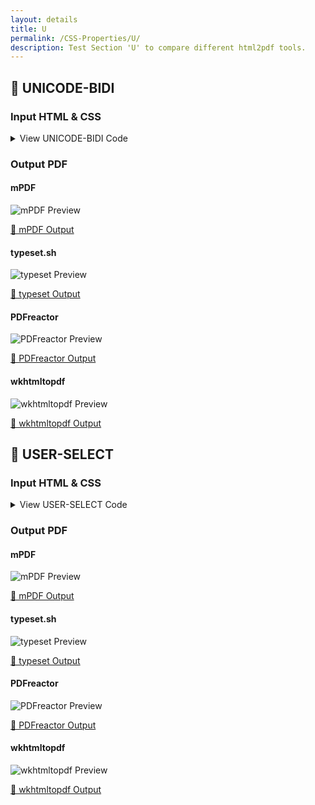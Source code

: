 ```yaml
---
layout: details
title: U
permalink: /CSS-Properties/U/
description: Test Section 'U' to compare different html2pdf tools.
---
```




## 🔬 UNICODE-BIDI

### Input HTML & CSS

<details>
    <summary>
        View UNICODE-BIDI Code
    </summary>
    <pre><code class="hljs xml"><span class="hljs-meta">&lt;!DOCTYPE <span class="hljs-meta-keyword">html</span>&gt;</span>
<span class="hljs-comment">&lt;!-- Sample from https://css-tricks.com/almanac/properties/d/direction/ --&gt;</span>
<span class="hljs-tag">&lt;<span class="hljs-name">html</span> <span class="hljs-attr">lang</span>=<span class="hljs-string">"en"</span>&gt;</span>
    <span class="hljs-tag">&lt;<span class="hljs-name">head</span>&gt;</span>
        <span class="hljs-tag">&lt;<span class="hljs-name">style</span>&gt;</span><span class="css">
        *<span class="hljs-selector-attr">[dir=<span class="hljs-string">"ltr"</span>]</span> { <span class="hljs-attribute">direction</span>: ltr; <span class="hljs-attribute">unicode-bidi</span>: embed; }

*<span class="hljs-selector-attr">[dir=<span class="hljs-string">"rtl"</span>]</span> { <span class="hljs-attribute">direction</span>: rtl; <span class="hljs-attribute">unicode-bidi</span>: embed; }

<span class="hljs-selector-tag">bdo</span><span class="hljs-selector-attr">[dir=<span class="hljs-string">"ltr"</span>]</span> { <span class="hljs-attribute">direction</span>: ltr; <span class="hljs-attribute">unicode-bidi</span>: bidi-override; }

<span class="hljs-selector-tag">bdo</span><span class="hljs-selector-attr">[dir=<span class="hljs-string">"rtl"</span>]</span> { <span class="hljs-attribute">direction</span>: rtl; <span class="hljs-attribute">unicode-bidi</span>: bidi-override; }
        </span><span class="hljs-tag">&lt;/<span class="hljs-name">style</span>&gt;</span>
    <span class="hljs-tag">&lt;/<span class="hljs-name">head</span>&gt;</span>
    <span class="hljs-tag">&lt;<span class="hljs-name">body</span>&gt;</span>
        <span class="hljs-tag">&lt;<span class="hljs-name">p</span>&gt;</span>This text will go left to right.<span class="hljs-tag">&lt;/<span class="hljs-name">p</span>&gt;</span>
        <span class="hljs-tag">&lt;<span class="hljs-name">p</span>&gt;</span><span class="hljs-tag">&lt;<span class="hljs-name">bdo</span> <span class="hljs-attr">dir</span>=<span class="hljs-string">"rtl"</span>&gt;</span>This text will go right to left.<span class="hljs-tag">&lt;/<span class="hljs-name">bdo</span>&gt;</span><span class="hljs-tag">&lt;/<span class="hljs-name">p</span>&gt;</span>
    <span class="hljs-tag">&lt;/<span class="hljs-name">body</span>&gt;</span>
<span class="hljs-tag">&lt;/<span class="hljs-name">html</span>&gt;</span></code></pre>
    <p>
        <a href="https://raw.githubusercontent.com/azettl/compare.html2pdf.tools/master//html/CSS%20Properties/U/unicode-bidi.html" target="_blank" rel="noopener">📄 Get Input HTML on GitHub</a>
    </p>
</details>

### Output PDF

<div class="details-boxes">
    <div>
        <h4>mPDF</h4>
        <img src="/{{ page.path }}/../mpdf__html_CSS_Properties_U_unicode-bidi.html.png" alt="mPDF Preview" />
        <p>
            <a href="/{{ page.path }}/../mpdf__html_CSS_Properties_U_unicode-bidi.html.pdf" target="_blank">📕 mPDF Output</a>
        </p>
    </div>
    <div>
        <h4>typeset.sh</h4>
        <img src="/{{ page.path }}/../typeset__html_CSS_Properties_U_unicode-bidi.html.png" alt="typeset Preview" />
        <p>
            <a href="/{{ page.path }}/../typeset__html_CSS_Properties_U_unicode-bidi.html.pdf" target="_blank">📕 typeset Output</a>
        </p>
    </div>
    <div>
        <h4>PDFreactor</h4>
        <img src="/{{ page.path }}/../pdfreactor__html_CSS_Properties_U_unicode-bidi.html.png" alt="PDFreactor Preview" />
        <p>
            <a href="/{{ page.path }}/../pdfreactor__html_CSS_Properties_U_unicode-bidi.html.pdf" target="_blank">📕 PDFreactor Output</a>
        </p>
    </div>
    <div>
        <h4>wkhtmltopdf</h4>
        <img src="/{{ page.path }}/../wkhtmltopdf__html_CSS_Properties_U_unicode-bidi.html.png" alt="wkhtmltopdf Preview" />
        <p>
            <a href="/{{ page.path }}/../wkhtmltopdf__html_CSS_Properties_U_unicode-bidi.html.pdf" target="_blank">📕 wkhtmltopdf Output</a>
        </p>
    </div>
</div>

## 🔬 USER-SELECT

### Input HTML & CSS

<details>
    <summary>
        View USER-SELECT Code
    </summary>
    <pre><code class="hljs xml"><span class="hljs-meta">&lt;!DOCTYPE <span class="hljs-meta-keyword">html</span>&gt;</span>
<span class="hljs-comment">&lt;!-- Sample from https://www.w3schools.com/cssref/tryit.asp?filename=trycss3_user-select --&gt;</span>
<span class="hljs-tag">&lt;<span class="hljs-name">html</span> <span class="hljs-attr">lang</span>=<span class="hljs-string">"en"</span>&gt;</span>
    <span class="hljs-tag">&lt;<span class="hljs-name">head</span>&gt;</span>
        <span class="hljs-tag">&lt;<span class="hljs-name">style</span>&gt;</span><span class="css">
        <span class="hljs-selector-tag">div</span> {
  <span class="hljs-attribute">-webkit-user-select</span>: none; <span class="hljs-comment">/* Safari */</span>
  <span class="hljs-attribute">-ms-user-select</span>: none; <span class="hljs-comment">/* IE 10+ and Edge */</span>
  <span class="hljs-attribute">user-select</span>: none; <span class="hljs-comment">/* Standard syntax */</span>
}
        </span><span class="hljs-tag">&lt;/<span class="hljs-name">style</span>&gt;</span>
    <span class="hljs-tag">&lt;/<span class="hljs-name">head</span>&gt;</span>
    <span class="hljs-tag">&lt;<span class="hljs-name">body</span>&gt;</span>
        <span class="hljs-tag">&lt;<span class="hljs-name">h1</span>&gt;</span>The user-select Property<span class="hljs-tag">&lt;/<span class="hljs-name">h1</span>&gt;</span>

        <span class="hljs-tag">&lt;<span class="hljs-name">div</span>&gt;</span>The text of this div element cannot be selected. If you double-click me, my text will not be highlighted.<span class="hljs-tag">&lt;/<span class="hljs-name">div</span>&gt;</span>
    <span class="hljs-tag">&lt;/<span class="hljs-name">body</span>&gt;</span>
<span class="hljs-tag">&lt;/<span class="hljs-name">html</span>&gt;</span></code></pre>
    <p>
        <a href="https://raw.githubusercontent.com/azettl/compare.html2pdf.tools/master//html/CSS%20Properties/U/user-select.html" target="_blank" rel="noopener">📄 Get Input HTML on GitHub</a>
    </p>
</details>

### Output PDF

<div class="details-boxes">
    <div>
        <h4>mPDF</h4>
        <img src="/{{ page.path }}/../mpdf__html_CSS_Properties_U_user-select.html.png" alt="mPDF Preview" />
        <p>
            <a href="/{{ page.path }}/../mpdf__html_CSS_Properties_U_user-select.html.pdf" target="_blank">📕 mPDF Output</a>
        </p>
    </div>
    <div>
        <h4>typeset.sh</h4>
        <img src="/{{ page.path }}/../typeset__html_CSS_Properties_U_user-select.html.png" alt="typeset Preview" />
        <p>
            <a href="/{{ page.path }}/../typeset__html_CSS_Properties_U_user-select.html.pdf" target="_blank">📕 typeset Output</a>
        </p>
    </div>
    <div>
        <h4>PDFreactor</h4>
        <img src="/{{ page.path }}/../pdfreactor__html_CSS_Properties_U_user-select.html.png" alt="PDFreactor Preview" />
        <p>
            <a href="/{{ page.path }}/../pdfreactor__html_CSS_Properties_U_user-select.html.pdf" target="_blank">📕 PDFreactor Output</a>
        </p>
    </div>
    <div>
        <h4>wkhtmltopdf</h4>
        <img src="/{{ page.path }}/../wkhtmltopdf__html_CSS_Properties_U_user-select.html.png" alt="wkhtmltopdf Preview" />
        <p>
            <a href="/{{ page.path }}/../wkhtmltopdf__html_CSS_Properties_U_user-select.html.pdf" target="_blank">📕 wkhtmltopdf Output</a>
        </p>
    </div>
</div>


